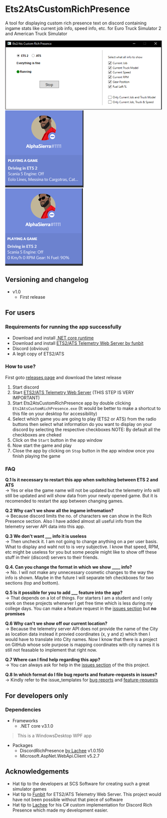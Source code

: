 # Ets2AtsCustomRichPresence
 A tool for displaying custom rich presence text on discord containing ingame stats like current job info, speed info, etc. for Euro Truck Simulator 2 and American Truck Simulator

![screenshot-0](screenshots/0.png)
![screenshot-1](screenshots/1.png)
![screenshot-2](screenshots/2.png)

## Versioning and changelog

* v1.0
  * First release

## For users

### Requirements for running the app successfully

* Download and install [.NET core runtime](https://dotnet.microsoft.com/download)
* Download and install [ETS2/ATS Telemetry Web Server by funbit](https://github.com/Funbit/ets2-telemetry-server)
* Discord (obvious)
* A legit copy of ETS2/ATS

### How to use?

First goto [releases page]() and download the latest release

1. Start discord
2. Start [ETS2/ATS Telemetry Web Server](https://github.com/Funbit/ets2-telemetry-server) (THIS STEP IS VERY IMPORTANT)
3. Start Ets2AtsCustomRichPresence app by double clicking `Ets2AtsCustomRichPresence.exe` (It would be better to make a shortcut to this file on your desktop for accessibility)
4. Select which game you are going to play (ETS2 or ATS) from the radio buttons then select what information do you want to display on your discord by selecting the respective checkboxes NOTE: By default all the checkboxes are cheked
5. Click on the `Start` button in the app window
6. Now start the game and play
7. Close the app by clicking on `Stop` button in the app window once you finish playing the game

### FAQ

**Q.1 Is it necessary to restart this app when switching between ETS 2 and ATS**  
-> Yes or else the game name will not be updated but the telemetry info will still be updated and will show data from your newly opened game. But it is recomended to restart the app between changing games.  

**Q.2 Why can't we show all the ingame infromation?**  
-> Because discord limits the no. of characters we can show in the Rich Presence section. Also I have added almost all useful info from the telemetry server API data into this app.  

**Q.3 We don't want ___ info it is useless**  
-> Then uncheck it. I am not going to change anything on a per user basis. What to display and waht not to is very subjective. I know that speed, RPM, etc might be useless for you but some people might like to show off these stuff in their (discord) servers to their friends.  

**Q.4. Can you change the format in which we show ____ info?**  
-> No. I will not make any unnecessary cosmetic changes to the way the info is shown. Maybe in the future I will separate teh checkboxes for two sections (top and bottom).  

**Q.5 Is it possible for you to add ___ feature into the app?**  
-> That depends on a lot of things. For starters I am a student and I only work on these projects whenever I get free time which is less during my college days. You can make a feature request in the [issues section](https://github.com/Shetty073/Ets2AtsCustomRichPresence/issues) but **no promises**  

**Q.6 Why can't we show off our current location?**  
-> Because the telemetry server API does not provide the name of the City as location data instead it provied coordinates (x, y and z) which then I would have to translate into City names. Now I know that there is a project on GitHub whose sole purpose is mapping coordinates with city names it is still not feasable to implement that right now.  

**Q.7 Where can I find help regarding this app?**  
-> You can always ask for help in the [issues section](https://github.com/Shetty073/Ets2AtsCustomRichPresence/issues) of the this project.  

**Q.8 In which format do I file bug reports and feature-requests in issues?**  
-> Kindly refer to the issue_templates for [bug reports](https://github.com/Shetty073/Ets2AtsCustomRichPresence/blob/master/.github/ISSUE_TEMPLATE/bug_report.md) and [feature-requests](https://github.com/Shetty073/Ets2AtsCustomRichPresence/blob/master/.github/ISSUE_TEMPLATE/feature_request.md)

## For developers only

### Dependencies

* Frameworks
  * .NET core v3.1.0

> This is a WindowsDesktop WPF app

* Packages
  * DiscordRichPresence [by Lachee](https://github.com/Lachee/discord-rpc-csharp) v1.0.150
  * Microsoft.AspNet.WebApi.Client v5.2.7

## Acknowledgements
* Hat tip to the developers at SCS Software for creating such a great simulator games
* Hat tip to [Funbit](https://github.com/Funbit) for ETS2/ATS Telemetry Web Server. This project would have not been possible without that piece of software
* Hat tip to [Lachee](https://github.com/Lachee) for his C# custom implementation for Discord Rich Presence which made my development easier.

